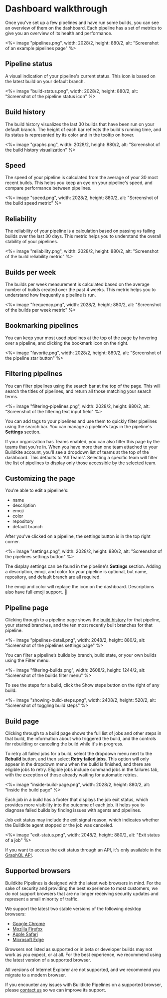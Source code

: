 # Dashboard walkthrough

Once you've set up a few pipelines and have run some builds, you can see an overview of them on the dashboard. Each pipeline has a set of metrics to give you an overview of its health and performance.

<%= image "pipelines.png", width: 2028/2, height: 880/2, alt: "Screenshot of an example pipelines page" %>

## Pipeline status

A visual indication of your pipeline's current status. This icon is based on the latest build on your default branch.

<%= image "build-status.png", width: 2028/2, height: 880/2, alt: "Screenshot of the pipeline status icon" %>

## Build history

The build history visualizes the last 30 builds that have been run on your default branch. The height of each bar reflects the build's running time, and its status is represented by its color and in the tooltip on hover.

<%= image "graphs.png", width: 2028/2, height: 880/2, alt: "Screenshot of the build history visualization" %>

## Speed

The speed of your pipeline is calculated from the average of your 30 most recent builds. This helps you keep an eye on your pipeline's speed, and compare performance between pipelines.

<%= image "speed.png", width: 2028/2, height: 880/2, alt: "Screenshot of the build speed metric" %>

## Reliability

The reliability of your pipeline is a calculation based on passing vs failing builds over the last 30 days. This metric helps you to understand the overall stability of your pipelines.

<%= image "reliability.png", width: 2028/2, height: 880/2, alt: "Screenshot of the build reliability metric" %>

## Builds per week

The builds per week measurement is calculated based on the average number of builds created over the past 4 weeks. This metric helps you to understand how frequently a pipeline is run.

<%= image "frequency.png", width: 2028/2, height: 880/2, alt: "Screenshot of the builds per week metric" %>

## Bookmarking pipelines

You can keep your most used pipelines at the top of the page by hovering over a pipeline, and clicking the bookmark icon on the right.

<%= image "favorite.png", width: 2028/2, height: 880/2, alt: "Screenshot of the pipeline star button" %>

## Filtering pipelines

You can filter pipelines using the search bar at the top of the page. This will search the titles of pipelines, and return all those matching your search terms.

<%= image "filtering-pipelines.png", width: 2028/2, height: 880/2, alt: "Screenshot of the filtering text input field" %>

You can add tags to your pipelines and use them to quickly filter pipelines using the search bar. You can manage a pipeline’s tags in the pipeline's **Settings** section.

If your organization has Teams enabled, you can also filter this page by the teams that you're in. When you have more than one team attached to your Buildkite account, you'll see a dropdown list of teams at the top of the dashboard. This defaults to 'All Teams'. Selecting a specific team will filter the list of pipelines to display only those accessible by the selected team.

## Customizing the page

You're able to edit a pipeline's:
- name
- description
- emoji
- color
- repository
- default branch

After you've clicked on a pipeline, the settings button is in the top right corner.

<%= image "settings.png", width: 2028/2, height: 880/2, alt: "Screenshot of the pipelines settings button" %>

The display settings can be found in the pipeline's **Settings** section. Adding a description, emoji, and color for your pipeline is optional, but name, repository, and default branch are all required.

The emoji and color will replace the icon on the dashboard. Descriptions also have full emoji support. 🙌

## Pipeline page

Clicking through to a pipeline page shows the [build history](#build-history) for that pipeline, your starred branches, and the ten most recently built branches for that pipeline.

<%= image "pipelines-detail.png", width: 2048/2, height: 880/2, alt: "Screenshot of the pipelines settings page" %>

You can filter a pipeline’s builds by branch, build state, or your own builds using the Filter menu.

<%= image "filtering-builds.png", width: 2608/2, height: 1244/2, alt: "Screenshot of the builds filter menu" %>

To see the steps for a build, click the Show steps button on the right of any build.

<%= image "showing-build-steps.png", width: 2408/2, height: 520/2, alt: "Screenshot of toggling build steps" %>

## Build page

Clicking through to a build page shows the full list of jobs and other steps in that build, the information about who triggered the build, and the controls for rebuilding or canceling the build while it's in progress.

To retry all failed jobs for a build, select the dropdown menu next to the **Rebuild** button, and then select **Retry failed jobs**. This option will only appear in the dropdown menu when the build is finished, and there are eligible jobs to retry. Eligible jobs include command jobs in the failures tab, with the exception of those already waiting for automatic retries.

<%= image "inside-build-page.png", width: 2028/2, height: 880/2, alt: "Inside the build page" %>

Each job in a build has a footer that displays the job exit status, which provides more visibility into the outcome of each job. It helps you to diagnose failed builds by finding issues with agents and pipelines.

Job exit status may include the exit signal reason, which indicates whether the Buildkite agent stopped or the job was canceled.

<%= image "exit-status.png", width: 2048/2, height: 880/2, alt: "Exit status of a job" %>

If you want to access the exit status through an API, it's only available in the [GraphQL API](/docs/apis/graphql-api).

## Supported browsers

Buildkite Pipelines is designed with the latest web browsers in mind. For the sake of security and providing the best experience to most customers, we do not support browsers that are no longer receiving security updates and represent a small minority of traffic.

We support the latest two stable versions of the following desktop browsers:

- [Google Chrome](https://www.google.com/chrome/)
- [Mozilla Firefox](https://mozilla.org/firefox)
- [Apple Safari](https://www.apple.com/safari/)
- [Microsoft Edge](https://www.microsoft.com/en-us/edge)

Browsers not listed as supported or in beta or developer builds may not work as you expect, or at all. For the best experience, we recommend using the latest version of a supported browser.

All versions of Internet Explorer are not supported, and we recommend you migrate to a modern browser.

If you encounter any issues with Buildkite Pipelines on a supported browser, please [contact us](https://buildkite.com/about/contact/) so we can improve its support.
